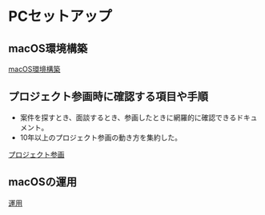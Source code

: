 # PCセットアップ

## macOS環境構築

[macOS環境構築](./SET_UP.md)

## プロジェクト参画時に確認する項目や手順

- 案件を探すとき、面談するとき、参画したときに網羅的に確認できるドキュメント。
- 10年以上のプロジェクト参画の動き方を集約した。

[プロジェクト参画](./PROJECT_ENTRY.md)

## macOSの運用

[運用](./OPERATION.md)

